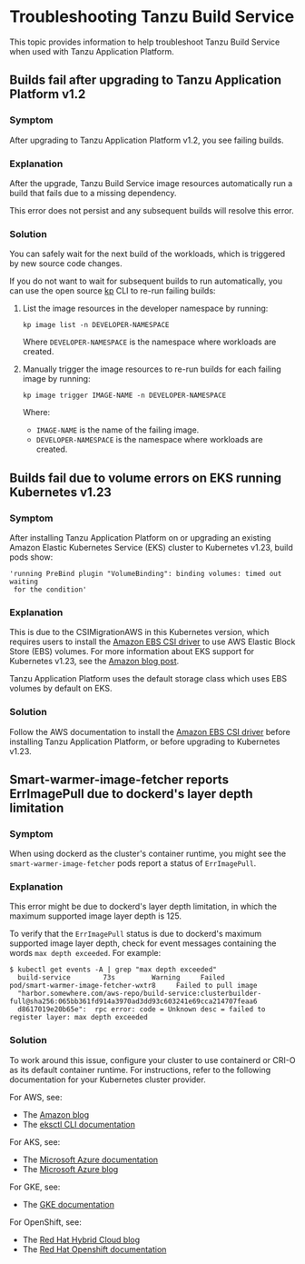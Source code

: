 # Troubleshooting Tanzu Build Service

This topic provides information to help troubleshoot Tanzu Build Service when used with
Tanzu Application Platform.

## <a id="tbs-1-2-breaking-change"></a> Builds fail after upgrading to Tanzu Application Platform v1.2

### Symptom

After upgrading to Tanzu Application Platform v1.2, you see failing builds.

### Explanation

After the upgrade, Tanzu Build Service image resources automatically run a build
that fails due to a missing dependency.

This error does not persist and any subsequent builds will resolve this error.

### Solution

You can safely wait for the next build of the workloads, which is triggered by new source code changes.

If you do not want to wait for subsequent builds to run automatically, you can use the open source
[kp](https://github.com/vmware-tanzu/kpack-cli) CLI to re-run failing builds:

1. List the image resources in the developer namespace by running:

    ```console
    kp image list -n DEVELOPER-NAMESPACE
    ```

    Where `DEVELOPER-NAMESPACE` is the namespace where workloads are created.

1. Manually trigger the image resources to re-run builds for each failing image by running:

    ```console
    kp image trigger IMAGE-NAME -n DEVELOPER-NAMESPACE
    ```

    Where:

    - `IMAGE-NAME` is the name of the failing image.
    - `DEVELOPER-NAMESPACE` is the namespace where workloads are created.

## <a id="eks-1-23-volume"></a> Builds fail due to volume errors on EKS running Kubernetes v1.23

### Symptom

After installing Tanzu Application Platform on or upgrading an existing
Amazon Elastic Kubernetes Service (EKS) cluster to Kubernetes v1.23, build pods show:

```console
'running PreBind plugin "VolumeBinding": binding volumes: timed out waiting
 for the condition'
```

### Explanation

This is due to the CSIMigrationAWS in this Kubernetes version, which requires users
to install the [Amazon EBS CSI driver](https://docs.aws.amazon.com/eks/latest/userguide/ebs-csi.html)
to use AWS Elastic Block Store (EBS) volumes.
For more information about EKS support for Kubernetes v1.23, see the
[Amazon blog post](https://aws.amazon.com/blogs/containers/amazon-eks-now-supports-kubernetes-1-23/).

Tanzu Application Platform uses the default storage class which uses EBS volumes by default on EKS.

### Solution

Follow the AWS documentation to install the [Amazon EBS CSI driver](https://docs.aws.amazon.com/eks/latest/userguide/ebs-csi.html)
before installing Tanzu Application Platform, or before upgrading to Kubernetes v1.23.

## Smart-warmer-image-fetcher reports ErrImagePull due to dockerd's layer depth limitation

### Symptom

When using dockerd as the cluster's container runtime, you might see the `smart-warmer-image-fetcher` pods
report a status of `ErrImagePull`.

### Explanation

This error might be due to dockerd's layer depth limitation, in which the maximum
supported image layer depth is 125.

To verify that the `ErrImagePull` status is due to dockerd's maximum supported image layer depth,
check for event messages containing the words `max depth exceeded`. For example:

```console
$ kubectl get events -A | grep "max depth exceeded"
  build-service        73s         Warning     Failed         pod/smart-warmer-image-fetcher-wxtr8     Failed to pull image
  "harbor.somewhere.com/aws-repo/build-service:clusterbuilder-full@sha256:065bb361fd914a3970ad3dd93c603241e69cca214707feaa6
  d8617019e20b65e":  rpc error: code = Unknown desc = failed to register layer: max depth exceeded
```

### Solution

To work around this issue, configure your cluster to use containerd or CRI-O as its default container runtime.
For instructions, refer to the following documentation for your Kubernetes cluster provider.

For AWS, see:

* The [Amazon blog](https://aws.amazon.com/blogs/containers/amazon-eks-1-21-released/)
* The [eksctl CLI documentation](https://eksctl.io/usage/container-runtime/)

For AKS, see:

* The [Microsoft Azure documentation](https://docs.microsoft.com/en-us/azure/aks/cluster-configuration#container-runtime-configuration)
* The [Microsoft Azure blog](https://techcommunity.microsoft.com/t5/apps-on-azure-blog/dockershim-deprecation-and-aks/ba-p/3055902)

For GKE, see:

* The [GKE documentation](https://cloud.google.com/kubernetes-engine/docs/concepts/using-containerd)

For OpenShift, see:

* The [Red Hat Hybrid Cloud blog](https://cloud.redhat.com/blog/containerd-support-for-windows-containers-in-openshift)
* The [Red Hat Openshift documentation](https://docs.openshift.com/container-platform/3.11/crio/crio_runtime.html)
